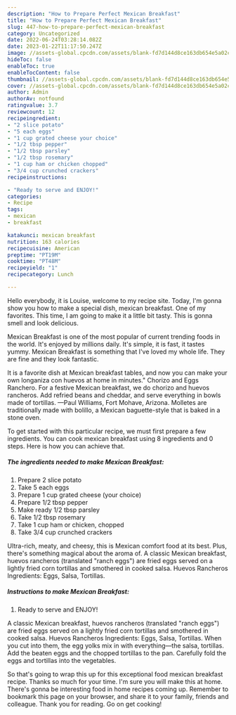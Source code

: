 ```yaml
---
description: "How to Prepare Perfect Mexican Breakfast"
title: "How to Prepare Perfect Mexican Breakfast"
slug: 447-how-to-prepare-perfect-mexican-breakfast
category: Uncategorized
date: 2022-06-24T03:28:14.082Z
date: 2023-01-22T11:17:50.247Z
image: //assets-global.cpcdn.com/assets/blank-fd7d144d8ce163db654e5a02c40b08a2775adb7897d16e4062681dc7e1b2800f.png
hideToc: false
enableToc: true
enableTocContent: false
thumbnail: //assets-global.cpcdn.com/assets/blank-fd7d144d8ce163db654e5a02c40b08a2775adb7897d16e4062681dc7e1b2800f.png
cover: //assets-global.cpcdn.com/assets/blank-fd7d144d8ce163db654e5a02c40b08a2775adb7897d16e4062681dc7e1b2800f.png
author: Admin
authorAv: notfound
ratingvalue: 3.7
reviewcount: 12
recipeingredient:
- "2 slice potato"
- "5 each eggs"
- "1 cup grated cheese your choice"
- "1/2 tbsp pepper"
- "1/2 tbsp parsley"
- "1/2 tbsp rosemary"
- "1 cup ham or chicken chopped"
- "3/4 cup crunched crackers"
recipeinstructions:

- "Ready to serve and ENJOY!"
categories:
- Recipe
tags:
- mexican
- breakfast

katakunci: mexican breakfast 
nutrition: 163 calories
recipecuisine: American
preptime: "PT19M"
cooktime: "PT48M"
recipeyield: "1"
recipecategory: Lunch

---
```



Hello everybody, it is Louise, welcome to my recipe site. Today, I'm gonna show you how to make a special dish, mexican breakfast. One of my favorites. This time, I am going to make it a little bit tasty. This is gonna smell and look delicious.

Mexican Breakfast is one of the most popular of current trending foods in the world. It's enjoyed by millions daily. It's simple, it is fast, it tastes yummy. Mexican Breakfast is something that I've loved my whole life. They are fine and they look fantastic.

It is a favorite dish at Mexican breakfast tables, and now you can make your own longaniza con huevos at home in minutes.&#34; Chorizo and Eggs Ranchero. For a festive Mexican breakfast, we do chorizo and huevos rancheros. Add refried beans and cheddar, and serve everything in bowls made of tortillas. —Paul Williams, Fort Mohave, Arizona. Molletes are traditionally made with bolillo, a Mexican baguette-style that is baked in a stone oven.


To get started with this particular recipe, we must first prepare a few ingredients. You can cook mexican breakfast using 8 ingredients and 0 steps. Here is how you can achieve that.

<!--inarticleads1-->

##### The ingredients needed to make Mexican Breakfast:

1. Prepare 2 slice potato
1. Take 5 each eggs
1. Prepare 1 cup grated cheese (your choice)
1. Prepare 1/2 tbsp pepper
1. Make ready 1/2 tbsp parsley
1. Take 1/2 tbsp rosemary
1. Take 1 cup ham or chicken, chopped
1. Take 3/4 cup crunched crackers


Ultra-rich, meaty, and cheesy, this is Mexican comfort food at its best. Plus, there&#39;s something magical about the aroma of. A classic Mexican breakfast, huevos rancheros (translated &#34;ranch eggs&#34;) are fried eggs served on a lightly fried corn tortillas and smothered in cooked salsa. Huevos Rancheros Ingredients: Eggs, Salsa, Tortillas. 

<!--inarticleads2-->

##### Instructions to make Mexican Breakfast:


1. Ready to serve and ENJOY!

A classic Mexican breakfast, huevos rancheros (translated &#34;ranch eggs&#34;) are fried eggs served on a lightly fried corn tortillas and smothered in cooked salsa. Huevos Rancheros Ingredients: Eggs, Salsa, Tortillas. When you cut into them, the egg yolks mix in with everything—the salsa, tortillas. Add the beaten eggs and the chopped tortillas to the pan. Carefully fold the eggs and tortillas into the vegetables. 

So that's going to wrap this up for this exceptional food mexican breakfast recipe. Thanks so much for your time. I'm sure you will make this at home. There's gonna be interesting food in home recipes coming up. Remember to bookmark this page on your browser, and share it to your family, friends and colleague. Thank you for reading. Go on get cooking!
